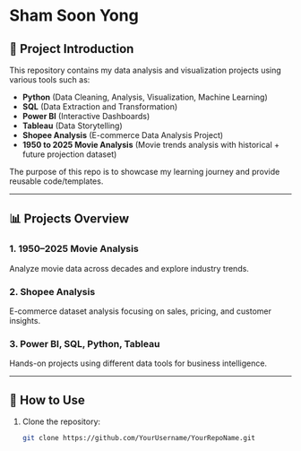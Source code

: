 # Sham Soon Yong

## 📌 Project Introduction
This repository contains my data analysis and visualization projects using various tools such as:
- **Python** (Data Cleaning, Analysis, Visualization, Machine Learning)
- **SQL** (Data Extraction and Transformation)
- **Power BI** (Interactive Dashboards)
- **Tableau** (Data Storytelling)
- **Shopee Analysis** (E-commerce Data Analysis Project)
- **1950 to 2025 Movie Analysis** (Movie trends analysis with historical + future projection dataset)

The purpose of this repo is to showcase my learning journey and provide reusable code/templates.

---

## 📊 Projects Overview
### 1. 1950–2025 Movie Analysis
Analyze movie data across decades and explore industry trends.

### 2. Shopee Analysis
E-commerce dataset analysis focusing on sales, pricing, and customer insights.

### 3. Power BI, SQL, Python, Tableau
Hands-on projects using different data tools for business intelligence.

---

## 🚀 How to Use
1. Clone the repository:
   ```bash
   git clone https://github.com/YourUsername/YourRepoName.git
